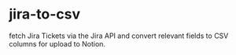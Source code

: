 # jira-to-csv

fetch Jira Tickets via the Jira API and convert relevant fields to CSV columns for upload to Notion.